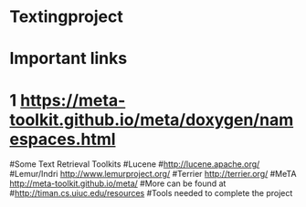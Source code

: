 # Textingproject
# Important links 
# 1 https://meta-toolkit.github.io/meta/doxygen/namespaces.html
#Some Text Retrieval Toolkits
#Lucene #http://lucene.apache.org/
#Lemur/Indri http://www.lemurproject.org/
#Terrier http://terrier.org/
#MeTA http://meta-toolkit.github.io/meta/
#More can be found at 
#http://timan.cs.uiuc.edu/resources
#Tools needed to complete the project
